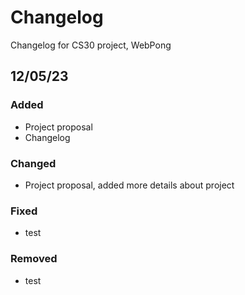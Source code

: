 # Changelog
Changelog for CS30 project, WebPong

## 12/05/23

### Added
- Project proposal
- Changelog

### Changed
- Project proposal, added more details about project

### Fixed
- test

### Removed
- test
